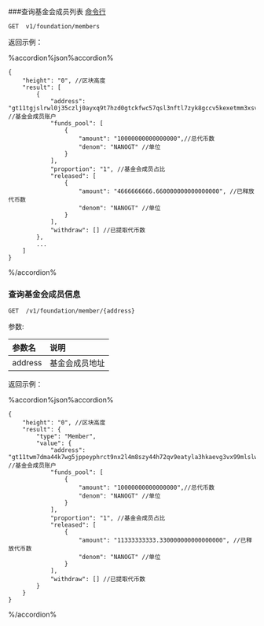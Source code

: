 
###查询基金会成员列表 [命令行](../cli/foundation.md#查询基金会成员列表-api)

```
GET  v1/foundation/members
```

返回示例：

%accordion%json%accordion%

```     
{
    "height": "0", //区块高度
    "result": [
        {
            "address": "gt11tgjslrwl0j35czlj0ayxq9t7hzd0gtckfwc57qsl3nftl7zyk8gccv5kexetmm3xsv2tj5", //基金会成员账户
            "funds_pool": [ 
                {
                    "amount": "10000000000000000",//总代币数
                    "denom": "NANOGT" //单位
                }
            ],
            "proportion": "1", //基金会成员占比
            "released": [
                {
                    "amount": "4666666666.660000000000000000", //已释放代币数
                    "denom": "NANOGT" //单位
                }
            ],
            "withdraw": [] //已提取代币数
        },
		...
    ]
}
```
%/accordion%


### 查询基金会成员信息 

```
GET  /v1/foundation/member/{address}
```

参数:

| 参数名 | 说明 |
| :----| :---- |
| address | 基金会成员地址 |

返回示例：

%accordion%json%accordion%


```     
{
    "height": "0", //区块高度
    "result": {
        "type": "Member",
        "value": {
            "address": "gt11twm7dma44k7wg5jppeyphrct9nx2l4m8szy44h72qv9eatyla3hkaevg3vx99mlslwsnfq", //基金会成员账户
            "funds_pool": [
                {
                    "amount": "10000000000000000",//总代币数
                    "denom": "NANOGT" //单位
                }
            ],
            "proportion": "1", //基金会成员占比
            "released": [
                {
                    "amount": "11333333333.330000000000000000", //已释放代币数
                    "denom": "NANOGT" //单位
                }
            ],
            "withdraw": [] //已提取代币数
        }
    }
}
```
%/accordion%



